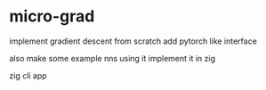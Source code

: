 # micro-grad
implement gradient descent from scratch
add pytorch like interface

also make some example nns using it
implement it in zig

zig cli app
